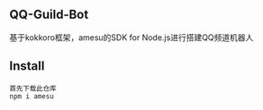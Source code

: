 ## QQ-Guild-Bot
基于kokkoro框架，amesu的SDK for Node.js进行搭建QQ频道机器人

## Install


```shell
首先下载此仓库
npm i amesu
```
